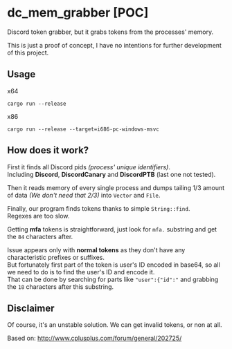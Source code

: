 # dc_mem_grabber [POC]
Discord token grabber, but it grabs tokens from the processes' memory.

This is just a proof of concept, I have no intentions for further development of this project.

## Usage
x64
```commandline
cargo run --release
```

x86
```commandline
cargo run --release --target=i686-pc-windows-msvc
```

## How does it work?
First it finds all Discord pids *(process' unique identifiers)*. <br>
Including **Discord**, **DiscordCanary** and **DiscordPTB** (last one not tested).

Then it reads memory of every single process and dumps tailing 1/3 amount of data *(We don't need that 2/3)* into `Vector` and `File`.

Finally, our program finds tokens thanks to simple `String::find`. <br>
Regexes are too slow.

Getting **mfa** tokens is straightforward, just look for `mfa.` substring and get the `84` characters after.

Issue appears only with **normal tokens** as they don't have any characteristic prefixes or suffixes. <br>
But fortunately first part of the token is user's ID encoded in base64, so all we need to do is to find the user's ID and encode it. <br>
That can be done by searching for parts like `"user":{"id":"` and grabbing the `18` characters after this substring.

## Disclaimer
Of course, it's an unstable solution. We can get invalid tokens, or non at all.

Based on: http://www.cplusplus.com/forum/general/202725/
